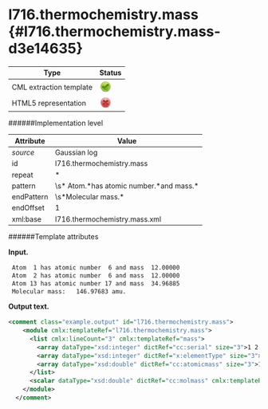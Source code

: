 # l716.thermochemistry.mass {#l716.thermochemistry.mass-d3e14635}


| Type                                                                                                                                                | Status                                                                                                                                              |
|----|----|
| CML extraction template                                                                                                                             | ![](/imgs/Total.png)                                                                                                                                |
| HTML5 representation                                                                                                                                | ![](/imgs/None.png)                                                                                                                                 |

######Implementation level

| Attribute                                                                                                                                           | Value                                                                                                                                               |
|----|----|
| *source*                                                                                                                                            | Gaussian log                                                                                                                                        |
| id                                                                                                                                                  | l716.thermochemistry.mass                                                                                                                           |
| repeat                                                                                                                                              | \*                                                                                                                                                  |
| pattern                                                                                                                                             | \\s\* Atom.\*has atomic number.\*and mass.\*                                                                                                        |
| endPattern                                                                                                                                          | \\s\*Molecular mass.\*                                                                                                                              |
| endOffset                                                                                                                                           | 1                                                                                                                                                   |
| xml:base                                                                                                                                            | l716.thermochemistry.mass.xml                                                                                                                       |

######Template attributes

**Input.**

     Atom  1 has atomic number  6 and mass  12.00000
     Atom  2 has atomic number  6 and mass  12.00000
     Atom 13 has atomic number 17 and mass  34.96885
     Molecular mass:   146.97683 amu.
     

**Output text.**

```xml
<comment class="example.output" id="l716.thermochemistry.mass">
    <module cmlx:templateRef="l716.thermochemistry.mass">
      <list cmlx:lineCount="3" cmlx:templateRef="mass">
        <array dataType="xsd:integer" dictRef="cc:serial" size="3">1 2 13</array>
        <array dataType="xsd:integer" dictRef="x:elementType" size="3">6 6 17</array>
        <array dataType="xsd:double" dictRef="cc:atomicmass" size="3">12.0 12.0 34.96885</array>
      </list>
      <scalar dataType="xsd:double" dictRef="cc:molmass" cmlx:templateRef="molmass">146.97683</scalar>
    </module>
  </comment>
```
